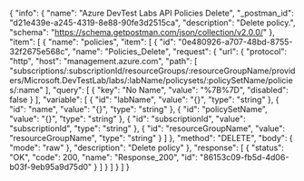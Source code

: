 {
  "info": {
    "name": "Azure DevTest Labs API Policies Delete",
    "_postman_id": "d21e439e-a245-4319-8e88-90fe3d2515ca",
    "description": "Delete policy.",
    "schema": "https://schema.getpostman.com/json/collection/v2.0.0/"
  },
  "item": [
    {
      "name": "policies",
      "item": [
        {
          "id": "0e480926-a707-48bd-8755-32f2675e568c",
          "name": "Policies_Delete",
          "request": {
            "url": {
              "protocol": "http",
              "host": "management.azure.com",
              "path": [
                "subscriptions/:subscriptionId/resourceGroups/:resourceGroupName/providers/Microsoft.DevTestLab/labs/:labName/policysets/:policySetName/policies/:name"
              ],
              "query": [
                {
                  "key": "No Name",
                  "value": "%7B%7D",
                  "disabled": false
                }
              ],
              "variable": [
                {
                  "id": "labName",
                  "value": "{}",
                  "type": "string"
                },
                {
                  "id": "name",
                  "value": "{}",
                  "type": "string"
                },
                {
                  "id": "policySetName",
                  "value": "{}",
                  "type": "string"
                },
                {
                  "id": "subscriptionId",
                  "value": "subscriptionId",
                  "type": "string"
                },
                {
                  "id": "resourceGroupName",
                  "value": "resourceGroupName",
                  "type": "string"
                }
              ]
            },
            "method": "DELETE",
            "body": {
              "mode": "raw"
            },
            "description": "Delete policy"
          },
          "response": [
            {
              "status": "OK",
              "code": 200,
              "name": "Response_200",
              "id": "86153c09-fb5d-4d06-b03f-9eb95a9d75d0"
            }
          ]
        }
      ]
    }
  ]
}